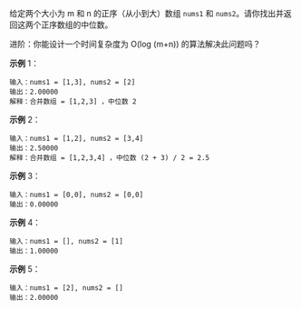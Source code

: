 给定两个大小为 m 和 n 的正序（从小到大）数组 ```nums1``` 和 ```nums2```。请你找出并返回这两个正序数组的中位数。

进阶：你能设计一个时间复杂度为 O(log (m+n)) 的算法解决此问题吗？ 

**示例** 1：
```
输入：nums1 = [1,3], nums2 = [2]
输出：2.00000
解释：合并数组 = [1,2,3] ，中位数 2
```
**示例** 2：
```
输入：nums1 = [1,2], nums2 = [3,4]
输出：2.50000
解释：合并数组 = [1,2,3,4] ，中位数 (2 + 3) / 2 = 2.5
```
**示例** 3：
```
输入：nums1 = [0,0], nums2 = [0,0]
输出：0.00000
```
**示例** 4：
```
输入：nums1 = [], nums2 = [1]
输出：1.00000
```
**示例** 5：
```
输入：nums1 = [2], nums2 = []
输出：2.00000
```
